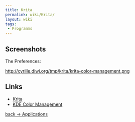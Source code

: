 ```yaml
---
title: Krita
permalink: wiki/Krita/
layout: wiki
tags:
 - Programms
---
```


Screenshots
-----------

The Preferences:

<http://cyrille.diwi.org/tmp/krita/krita-color-management.png>

Links
-----

-   [Krita](http://www.krita.org)
-   [KDE Color Management](/wiki/KDE "wikilink")

[back -&gt; Applications](/wiki/Applications "wikilink")
